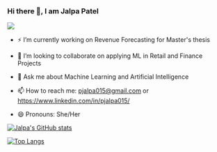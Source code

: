 ### Hi there 👋, I am Jalpa Patel

![](https://komarev.com/ghpvc/?username=jalpa015&color=blue)

<!--
**jalpa015/jalpa015** is a ✨ _special_ ✨ repository because its `README.md` (this file) appears on your GitHub profile.

Here are some ideas to get you started:
- ⚡ Fun fact: ...
- 🤔 I’m looking for help with ...
- 🌱 I’m currently learning ...
-->

- ⚡ I’m currently working on Revenue Forecasting for Master's thesis

- 🌱 I’m looking to collaborate on applying ML in Retail and Finance Projects

- 💬 Ask me about Machine Learning and Artificial Intelligence

- 📫 How to reach me: pjalpa015@gmail.com or https://www.linkedin.com/in/pjalpa015/

- 😄 Pronouns: She/Her



 [![Jalpa's GitHub stats](https://github-readme-stats.vercel.app/api?username=jalpa015&show_icons=true&theme=dracula)](https://github.com/jalpa015/github-readme-stats)

 [![Top Langs](https://github-readme-stats-amber-two.vercel.app/api/top-langs/?username=jalpa015&hide=php&theme=dracula&langs_count=10&layout=compact&exclude_repo=DL_analysis_Malware_Prediction,MovieSuccess,NLP_Identify_informative_Tweets,RL_Resource_Allocation,Exploring_NLP)](https://github.com/jalpa015/github-readme-stats)
 
<!-- [![Top Langs](https://github-readme-stats.vercel.app/api/top-langs/?username=jalpa015&hide=php&theme=dracula)](https://github.com/jalpa015/github-readme-stats)  -->

<!--  [![Readme Card](https://github-readme-stats.vercel.app/api?username=jalpa015&repo=github-readme-stats)](https://github.com/jalpa015/github-readme-stats) -->
